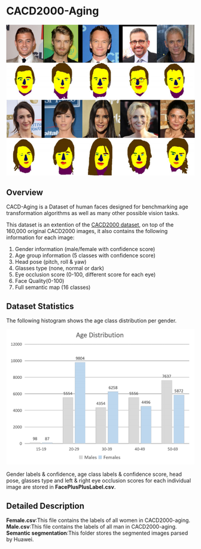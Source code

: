 # CACD2000-Aging

<div><img src=./images/dataset_samples.jpg></div>

## Overview
CACD-Aging is a Dataset of human faces designed for benchmarking age transformation algorithms as well as many other possible vision tasks.

This dataset is an extention of the [CACD2000 dataset](http://bcsiriuschen.github.io/CARC/), on top of the 160,000 original CACD2000 images, it also contains the following information for each image:
1. Gender information (male/female with confidence score)
2. Age group information (5 classes with confidence score)
3. Head pose (pitch, roll & yaw)
4. Glasses type (none, normal or dark)
5. Eye occlusion score (0-100, different score for each eye)
6. Face Quality(0-100)
8. Full semantic map (16 classes)

## Dataset Statistics
The following histogram shows the age class distribution per gender.

<div><img src=./images/age_distribution.png></div>

Gender labels & confidence, age class labels & confidence score, head pose, glasses type and left & right eye occlusion scores for each individual image are stored in **FacePlusPlusLabel.csv**.

## Detailed Description
**Female.csv**:This file contains the labels of all women in CACD2000-aging.
**Male.csv**:This file contains the labels of all man in CACD2000-aging.
**Semantic segmentation**:This folder stores the segmented images parsed by Huawei.
